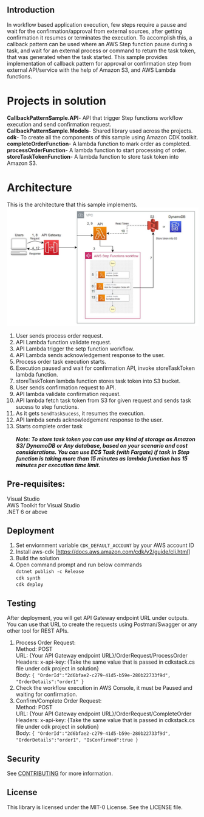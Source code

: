 ## Introduction
In workflow based application execution, few steps require a pause and wait for the confirmation/approval from external sources, after getting confirmation it resumes or terminates the execution. To accomplish this, a callback pattern can be used where an AWS Step function pause during a task, and wait for an external process or command to return the task token, that was generated when the task started. 
This sample provides implementation of callback pattern for approval or confirmation step from external API/service with the help of Amazon S3, and AWS Lambda functions.

# Projects in solution
**CallbackPatternSample.API**- API that trigger Step functions workflow execution and send confirmation request.\
**CallbackPatternSample.Models**- Shared library used across the projects.\
**cdk**- To create all the components of this sample using Amazon CDK toolkit.\
**completeOrderFunction**- A lambda function to mark order as completed.\
**processOrderFunction**- A lambda function to start processing of order.\
**storeTaskTokenFunction**- A lambda function to store task token into Amazon S3.

# Architecture
This is the architecture that this sample implements.
![callback-pattern-sample-architecture](https://github.com/aws-samples/aws-step-functions-callback-pattern-dotnet-sample/blob/main/blob/callback-pattern.png)

1. User sends process order request.
2. API Lambda function validate request.
3. API Lambda trigger the setp function workflow.
4. API Lambda sends acknowledgement response to the user.
5. Process order task execution starts.
6. Execution paused and wait for confirmation API, invoke storeTaskToken lambda function.
7. storeTaskToken lambda function stores task token into S3 bucket.
8. User sends confirmation request to API.
9. API lambda validate confirmation request.
10. API lambda fetch task token from S3 for given request and sends task sucess to step functions.
11. As it gets `SendTaskSucess`, it resumes the execution.
12. API lambda sends acknowledgement response to the user.
13. Starts complete order task\
\
***Note: To store task token you can use any kind of storage as Amazon S3/ DynamoDB or Any database, based on your scenario and cost considerations. You can use ECS Task (with Fargate) if task in Step function is taking more than 15 minutes as lambda function has 15 minutes per execution time limit.***

## Pre-requisites:
Visual Studio\
AWS Toolkit for Visual Studio\
.NET 6 or above

## Deployment

1. Set enviornment variable `CDK_DEFAULT_ACCOUNT` by your AWS account ID
2. Install aws-cdk [https://docs.aws.amazon.com/cdk/v2/guide/cli.html]
3. Build the solution
3. Open command prompt and run below commands\
    `dotnet publish -c Release`\
    `cdk synth`\
    `cdk deploy`

## Testing

After deployment, you will get API Gateway endpoint URL under outputs. You can use that URL to create the requests using Postman/Swagger or any other tool for REST APIs.

1. Process Order Request:\
Method: POST\
URL: {Your API Gateway endpoint URL}/OrderRequest/ProcessOrder\
Headers: x-api-key: {Take the same value that is passed in cdkstack.cs file under cdk project in solution}\
Body:
    `{
    "OrderId":"2d6bfae2-c279-41d5-b59e-280b22733f9d",
    "OrderDetails":"order1"
    }`
2. Check the workflow execution in AWS Console, it must be Paused and waiting for confirmation.
3. Confirm/Complete Order Request:\
Method: POST\
URL: {Your API Gateway endpoint URL}/OrderRequest/CompleteOrder\
Headers: x-api-key: {Take the same value that is passed in cdkstack.cs file under cdk project in solution}\
Body:
    `{
    "OrderId":"2d6bfae2-c279-41d5-b59e-280b22733f9d",
    "OrderDetails":"order1",
    "IsConfirmed":true
    }`

## Security

See [CONTRIBUTING](CONTRIBUTING.md#security-issue-notifications) for more information.

## License

This library is licensed under the MIT-0 License. See the LICENSE file.